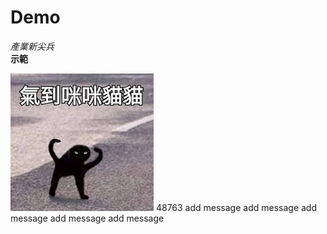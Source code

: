 # Demo  
*產業新尖兵*  
**示範**

![cat](cat.jpg)
48763
add message
add message
add message
add message
add message
